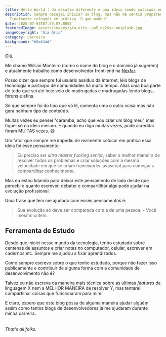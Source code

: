 ```yaml
---
title: Hello World | Um desafio diferente e uma ideia sendo colocada em prática
description: Sempre desejei iniciar um blog, mas não me sentia preparado.
  Finalmente coloquei em prática. O que mudou?
date: 2020-07-03T07:59:07.000Z
featuredImage: assets/images/gia-oris-_um5_ng2ssc-unsplash.jpg
imageCopyright: 'Gia Oris'
category: carreira
background: "#8e44ad"
---
```

Olá.

Me chamo Willian Monteiro (como o nome do blog e o domínio já sugerem) e atualmente trabalho como desenvolvedor front-end na [Nexfar](https://nexfar.com.br/).

Posso dizer que sempre fui usuário assíduo da internet, leio blogs  de tecnologia e participo de comunidades há muito tempo. Aliás uma boa parte de tudo que sei até hoje veio de madrugadas e madrugadas lendo blogs, fóruns e afins.

Só que sempre fui do tipo que só lê, comenta uma o outra coisa mas não gera nenhum tipo de conteúdo.

Muitas vezes eu pensei "caramba, acho que vou criar um blog meu" mas fiquei só na ideia mesmo. E quando eu digo muitas vezes, pode acreditar foram MUITAS vezes. 😅

Um fator que sempre me impediu de realmente colocar em prática essa ideia foi esse pensamento: 

> Eu preciso ser *ultra master fucking senior*, saber a melhor maneira de resolver todos os problemas e criar soluções com a mesma velocidade em que se criam frameworks javascript para começar a compartilhar conhecimento.

Mas eu estou lutando para deixar este pensamento de lado desde que percebi o quanto escrever, debater e compartilhar algo pode ajudar na evolução profissional.

Uma frase que tem me ajudado com esses pensamentos é:

> Sua evolução só deve ser comparada com a de uma pessoa: - Você mesmo ontem.

## Ferramenta de Estudo

Desde que iniciei nesse mundo da tecnologia, tenho estudado sobre centenas de assuntos e criar notas no computador, celular, escrever em cadernos etc. Sempre me ajudou a fixar aprendizados.

Como sempre escrevo sobre o que tenho estudado, porque não fazer isso publicamente e contribuir de alguma forma com a comunidade de desenvolvimento não é?

Talvez eu não escreva da maneira mais técnica sobre as ultimas *features* da linguagem X nem a MELHOR MANEIRA de resolver Y, mas tentarei compartilhar coisas que funcionaram para mim. 

E claro, espero que este blog possa de alguma maneira ajudar alguém assim como tantos blogs de desenvolvedores já me ajudaram durante minha carreira.\
\
\
*That's all folks.*